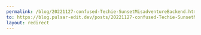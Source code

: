 ```yaml
---
permalink: /blog/20221127-confused-Techie-SunsetMisadventureBackend.html
to: https://blog.pulsar-edit.dev/posts/20221127-confused-Techie-SunsetMisadventureBackend/
layout: redirect
---
```

